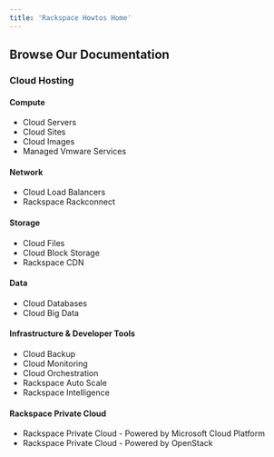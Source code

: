 ```yaml
---
title: 'Rackspace Howtos Home'
---
```


## Browse Our Documentation

### Cloud Hosting

#### Compute

- Cloud Servers
- Cloud Sites
- Cloud Images
- Managed Vmware Services

#### Network

- Cloud Load Balancers
- Rackspace Rackconnect

#### Storage

- Cloud Files
- Cloud Block Storage
- Rackspace CDN

#### Data

- Cloud Databases
- Cloud Big Data

#### Infrastructure & Developer Tools

- Cloud Backup
- Cloud Monitoring
- Cloud Orchestration
- Rackspace Auto Scale
- Rackspace Intelligence

#### Rackspace Private Cloud

- Rackspace Private Cloud - Powered by Microsoft Cloud Platform
- Rackspace Private Cloud - Powered by OpenStack
